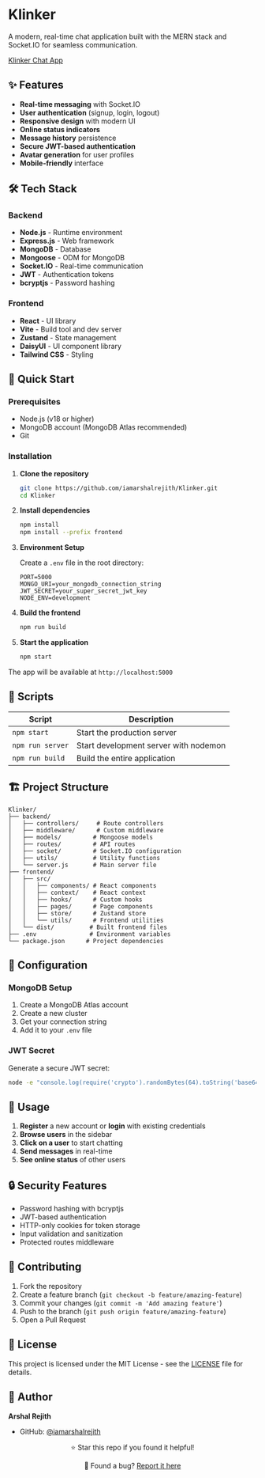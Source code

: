 # Klinker 

A modern, real-time chat application built with the MERN stack and Socket.IO for seamless communication.

[Klinker Chat App](https://klinker.onrender.com)

## ✨ Features

- **Real-time messaging** with Socket.IO
- **User authentication** (signup, login, logout)
- **Responsive design** with modern UI
- **Online status indicators**
- **Message history** persistence
- **Secure JWT-based authentication**
- **Avatar generation** for user profiles
- **Mobile-friendly** interface

## 🛠️ Tech Stack

### Backend
- **Node.js** - Runtime environment
- **Express.js** - Web framework
- **MongoDB** - Database
- **Mongoose** - ODM for MongoDB
- **Socket.IO** - Real-time communication
- **JWT** - Authentication tokens
- **bcryptjs** - Password hashing

### Frontend
- **React** - UI library
- **Vite** - Build tool and dev server
- **Zustand** - State management
- **DaisyUI** - UI component library
- **Tailwind CSS** - Styling

## 🚀 Quick Start

### Prerequisites
- Node.js (v18 or higher)
- MongoDB account (MongoDB Atlas recommended)
- Git

### Installation

1. **Clone the repository**
   ```bash
   git clone https://github.com/iamarshalrejith/Klinker.git
   cd Klinker
   ```

2. **Install dependencies**
   ```bash
   npm install
   npm install --prefix frontend
   ```

3. **Environment Setup**
   
   Create a `.env` file in the root directory:
   ```env
   PORT=5000
   MONGO_URI=your_mongodb_connection_string
   JWT_SECRET=your_super_secret_jwt_key
   NODE_ENV=development
   ```

4. **Build the frontend**
   ```bash
   npm run build
   ```

5. **Start the application**
   ```bash
   npm start
   ```

The app will be available at `http://localhost:5000`

## 📝 Scripts

| Script | Description |
|--------|-------------|
| `npm start` | Start the production server |
| `npm run server` | Start development server with nodemon |
| `npm run build` | Build the entire application |

## 🏗️ Project Structure

```
Klinker/
├── backend/
│   ├── controllers/     # Route controllers
│   ├── middleware/      # Custom middleware
│   ├── models/         # Mongoose models
│   ├── routes/         # API routes
│   ├── socket/         # Socket.IO configuration
│   ├── utils/          # Utility functions
│   └── server.js       # Main server file
├── frontend/
│   ├── src/
│   │   ├── components/ # React components
│   │   ├── context/    # React context
│   │   ├── hooks/      # Custom hooks
│   │   ├── pages/      # Page components
│   │   ├── store/      # Zustand store
│   │   └── utils/      # Frontend utilities
│   └── dist/          # Built frontend files
├── .env               # Environment variables
└── package.json      # Project dependencies
```

## 🔧 Configuration

### MongoDB Setup
1. Create a MongoDB Atlas account
2. Create a new cluster
3. Get your connection string
4. Add it to your `.env` file

### JWT Secret
Generate a secure JWT secret:
```bash
node -e "console.log(require('crypto').randomBytes(64).toString('base64'))"
```

## 📱 Usage

1. **Register** a new account or **login** with existing credentials
2. **Browse users** in the sidebar
3. **Click on a user** to start chatting
4. **Send messages** in real-time
5. **See online status** of other users

## 🔒 Security Features

- Password hashing with bcryptjs
- JWT-based authentication
- HTTP-only cookies for token storage
- Input validation and sanitization
- Protected routes middleware

## 🤝 Contributing

1. Fork the repository
2. Create a feature branch (`git checkout -b feature/amazing-feature`)
3. Commit your changes (`git commit -m 'Add amazing feature'`)
4. Push to the branch (`git push origin feature/amazing-feature`)
5. Open a Pull Request

## 📄 License

This project is licensed under the MIT License - see the [LICENSE](LICENSE) file for details.

## 👤 Author

**Arshal Rejith**
- GitHub: [@iamarshalrejith](https://github.com/iamarshalrejith)


<div align="center">
  <p>⭐ Star this repo if you found it helpful!</p>
  <p>🐛 Found a bug? <a href="https://github.com/iamarshalrejith/Klinker/issues">Report it here</a></p>
</div>
